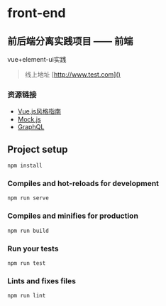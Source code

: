# front-end
## 前后端分离实践项目 —— 前端
vue+element-ui实践
> 线上地址 [http://www.test.com]()
### 资源链接
* [Vue.js风格指南](https://vuejscaff.com/v2/style-guide/index.html)
* [Mock.js](http://mockjs.com/)
* [GraphQL](http://graphql.cn/)
## Project setup
```
npm install
```
### Compiles and hot-reloads for development
```
npm run serve
```
### Compiles and minifies for production
```
npm run build
```
### Run your tests
```
npm run test
```
### Lints and fixes files
```
npm run lint
```

